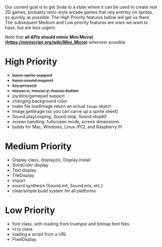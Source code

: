 Our current goal is to get Soda to a state where it can be used to create real 2D games, probably retro-style arcade games that rely entirely on sprites, as quickly as possible.  The High Priority features below will get us there.  The subsequent Medium and Low priority features are ones we want to have, but are less urgent.

Note that **all APIs should mimic Mini Micro](https://miniscript.org/wiki/Mini_Micro)** wherever possible.

# High Priority

- ~~basic sprite support~~
- ~~basic sound support~~
- ~~key.pressed~~
- ~~mouse.x, mouse.y, mouse.button~~
- joystick/gamepad support
- changing background color
- make file.loadImage return an actual `Image` object
- Image.getImage (so you can carve up a sprite sheet)
- Sound.playLooping, Sound.stop, Sound.stopAll
- screen handling: fullscreen mode, screen dimensions
- builds for Mac, Windows, Linux (PC), and Raspberry Pi

# Medium Priority

- Display class, display(n),  Display.install
- SolidColor display
- Text display
- TileDisplay
- import
- sound synthesis (Sound.init, Sound.mix, etc.)
- clear/simple build system for all platforms

# Low Priority

- font class, with loading from truetype and bitmap font files
- `http` class
- loading a script from a URL
- PixelDisplay
